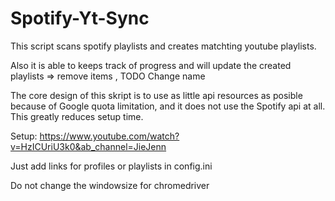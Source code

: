 # Spotify-Yt-Sync

This script scans spotify playlists and creates matchting youtube playlists.

Also it is able to keeps track of progress and will update the created playlists => remove items , TODO Change name

The core design of this skript is to use as little api resources as posible because of Google quota limitation, 
and it does not use the Spotify api at all. This greatly reduces setup time.

Setup:
https://www.youtube.com/watch?v=HzICUriU3k0&ab_channel=JieJenn

Just add links for profiles or playlists in config.ini



Do not change the windowsize for chromedriver

